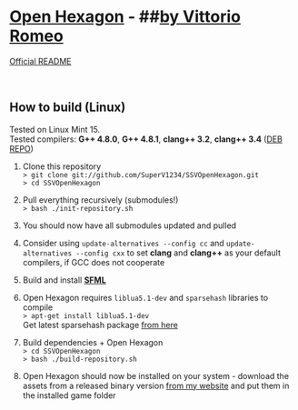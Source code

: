 # [Open Hexagon](http://www.facebook.com/OpenHexagon) -  ##[by Vittorio Romeo](http://vittorioromeo.info) <br/>
[Official README](http://vittorioromeo.info/Downloads/OpenHexagon/README.html)

<br/>

## How to build (Linux)

Tested on Linux Mint 15. <br/>
Tested compilers: **G++ 4.8.0**, **G++ 4.8.1**, **clang++ 3.2**, **clang++ 3.4** ([DEB REPO](http://llvm.org/apt/))

1. Clone this repository <br/>
`> git clone git://github.com/SuperV1234/SSVOpenHexagon.git` <br/>
`> cd SSVOpenHexagon`

2. Pull everything recursively (submodules!) <br/>
`> bash ./init-repository.sh`

3. You should now have all submodules updated and pulled
4. Consider using `update-alternatives --config cc` and `update-alternatives --config cxx` to set **clang** and **clang++** as your default compilers, if GCC does not cooperate

5. Build and install [**SFML**](http://sfmlcoder.wordpress.com/2011/08/16/building-sfml-2-0-with-make-for-gcc/ "**SFML**")

6. Open Hexagon requires `liblua5.1-dev` and `sparsehash` libraries to compile <br/>
`> apt-get install liblua5.1-dev` <br/>
Get latest sparsehash package [from here](https://code.google.com/p/sparsehash/downloads/list)

7. Build dependencies + Open Hexagon <br/>
`> cd SSVOpenHexagon` <br/>
`> bash ./build-repository.sh`

8. Open Hexagon should now be installed on your system - download the assets from a released binary version [from my website](http://vittorioromeo.info) and put them in the installed game folder